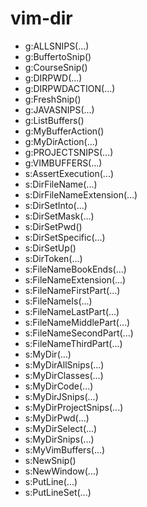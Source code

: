 # vim-dir

- g:ALLSNIPS(...)
- g:BuffertoSnip()
- g:CourseSnip()
- g:DIRPWD(...)
- g:DIRPWDACTION(...)
- g:FreshSnip()
- g:JAVASNIPS(...)
- g:ListBuffers()
- g:MyBufferAction()
- g:MyDirAction(...)
- g:PROJECTSNIPS(...)
- g:VIMBUFFERS(...)
- s:AssertExecution(...)
- s:DirFileName(...)
- s:DirFileNameExtension(...)
- s:DirSetInto(...)
- s:DirSetMask(...)
- s:DirSetPwd()
- s:DirSetSpecific(...)
- s:DirSetUp()
- s:DirToken(...)
- s:FileNameBookEnds(...)
- s:FileNameExtension(...)
- s:FileNameFirstPart(...)
- s:FileNameIs(...)
- s:FileNameLastPart(...)
- s:FileNameMiddlePart(...)
- s:FileNameSecondPart(...)
- s:FileNameThirdPart(...)
- s:MyDir(...)
- s:MyDirAllSnips(...)
- s:MyDirClasses(...)
- s:MyDirCode(...)
- s:MyDirJSnips(...)
- s:MyDirProjectSnips(...)
- s:MyDirPwd(...)
- s:MyDirSelect(...)
- s:MyDirSnips(...)
- s:MyVimBuffers(...)
- s:NewSnip()
- s:NewWindow(...)
- s:PutLine(...)
- s:PutLineSet(...)

